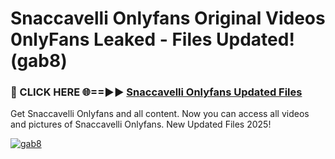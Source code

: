 # Snaccavelli Onlyfans Original Videos 0nlyFans Leaked - Files Updated! (gab8)

<h3>🔴 CLICK HERE 🌐==►► <a href="https://tinyurl.com/ehrbuxhb" rel="nofollow">Snaccavelli Onlyfans Updated Files</a></h3>

Get Snaccavelli Onlyfans and all content. Now you can access all videos and pictures of Snaccavelli Onlyfans. New Updated Files 2025!

[![gab8](https://i.imgur.com/lVYEuWS.gif)](https://tinyurl.com/ehrbuxhb)
